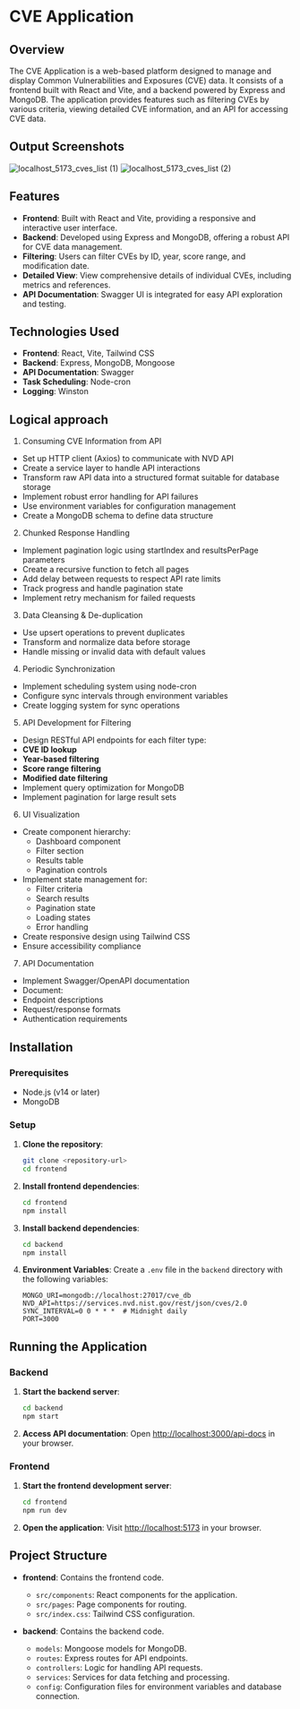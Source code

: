 # CVE Application

## Overview

The CVE Application is a web-based platform designed to manage and display Common Vulnerabilities and Exposures (CVE) data. It consists of a frontend built with React and Vite, and a backend powered by Express and MongoDB. The application provides features such as filtering CVEs by various criteria, viewing detailed CVE information, and an API for accessing CVE data.

## Output Screenshots
![localhost_5173_cves_list (1)](https://github.com/user-attachments/assets/bdeea753-22eb-4893-8c96-7b3a1a292db1)
![localhost_5173_cves_list (2)](https://github.com/user-attachments/assets/e17f3201-3dc8-4fb3-83d2-07a2ca88214f)


## Features

- **Frontend**: Built with React and Vite, providing a responsive and interactive user interface.
- **Backend**: Developed using Express and MongoDB, offering a robust API for CVE data management.
- **Filtering**: Users can filter CVEs by ID, year, score range, and modification date.
- **Detailed View**: View comprehensive details of individual CVEs, including metrics and references.
- **API Documentation**: Swagger UI is integrated for easy API exploration and testing.

## Technologies Used

- **Frontend**: React, Vite, Tailwind CSS
- **Backend**: Express, MongoDB, Mongoose
- **API Documentation**: Swagger
- **Task Scheduling**: Node-cron
- **Logging**: Winston

## Logical approach
1. Consuming CVE Information from API
- Set up HTTP client (Axios) to communicate with NVD API
- Create a service layer to handle API interactions
- Transform raw API data into a structured format suitable for database storage
- Implement robust error handling for API failures
- Use environment variables for configuration management
- Create a MongoDB schema to define data structure
   
2. Chunked Response Handling
- Implement pagination logic using startIndex and resultsPerPage parameters
- Create a recursive function to fetch all pages
- Add delay between requests to respect API rate limits
- Track progress and handle pagination state
- Implement retry mechanism for failed requests

3. Data Cleansing & De-duplication
- Use upsert operations to prevent duplicates
- Transform and normalize data before storage
- Handle missing or invalid data with default values

4. Periodic Synchronization
- Implement scheduling system using node-cron
- Configure sync intervals through environment variables
- Create logging system for sync operations
   
5. API Development for Filtering
- Design RESTful API endpoints for each filter type:
-  **CVE ID lookup**
-  **Year-based filtering**
-  **Score range filtering**
-  **Modified date filtering**
-  Implement query optimization for MongoDB
-  Implement pagination for large result sets

6. UI Visualization
- Create component hierarchy:
  - Dashboard component
  - Filter section
  - Results table
  - Pagination controls
- Implement state management for:
  - Filter criteria
  - Search results
  - Pagination state
  - Loading states
  - Error handling
- Create responsive design using Tailwind CSS
- Ensure accessibility compliance

7. API Documentation
- Implement Swagger/OpenAPI documentation
- Document:
 - Endpoint descriptions
 - Request/response formats
 - Authentication requirements

## Installation

### Prerequisites

- Node.js (v14 or later)
- MongoDB

### Setup

1. **Clone the repository**:
   ```bash
   git clone <repository-url>
   cd frontend
   ```

2. **Install frontend dependencies**:
   ```bash
   cd frontend
   npm install
   ```

3. **Install backend dependencies**:
   ```bash
   cd backend
   npm install
   ```

4. **Environment Variables**:
   Create a `.env` file in the `backend` directory with the following variables:
   ```plaintext
   MONGO_URI=mongodb://localhost:27017/cve_db
   NVD_API=https://services.nvd.nist.gov/rest/json/cves/2.0
   SYNC_INTERVAL=0 0 * * *  # Midnight daily
   PORT=3000
   ```

## Running the Application

### Backend

1. **Start the backend server**:
   ```bash
   cd backend
   npm start
   ```

2. **Access API documentation**:
   Open [http://localhost:3000/api-docs](http://localhost:3000/api-docs) in your browser.

### Frontend

1. **Start the frontend development server**:
   ```bash
   cd frontend
   npm run dev
   ```

2. **Open the application**:
   Visit [http://localhost:5173](http://localhost:5173) in your browser.

## Project Structure

- **frontend**: Contains the frontend code.
  - `src/components`: React components for the application.
  - `src/pages`: Page components for routing.
  - `src/index.css`: Tailwind CSS configuration.

- **backend**: Contains the backend code.
  - `models`: Mongoose models for MongoDB.
  - `routes`: Express routes for API endpoints.
  - `controllers`: Logic for handling API requests.
  - `services`: Services for data fetching and processing.
  - `config`: Configuration files for environment variables and database connection.

